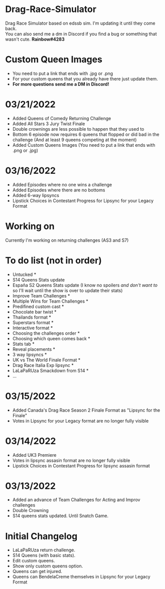 # Drag-Race-Simulator
Drag Race Simulator based on edssb sim. I'm updating it until they come back.
<br> You can also send me a dm in Discord if you find a bug or something that wasn't cute. <b>Rainbow#4283</b>
# Custom Queen Images
* You need to put a link that ends with .jpg or .png
* For your custom queens that you already have there just update them.
* **For more questions send me a DM in Discord!**
# 03/21/2022
* Added Queens of Comedy Returning Challenge
* Added All Stars 3 Jury Twist Finale
* Double crownings are less possible to happen that they used to
* Bottom 6 episode now requires 6 queens that flopped or did bad in the challenge (And at least 9 queens competing at the moment)
* Added Custom Queens Images (You need to put a link that ends with .png or .jpg)

# 03/16/2022
* Added Episodes where no one wins a challenge
* Added Episodes where there are no bottoms
* Added 6-way lipsyncs
* Lipstick Choices in Contestant Progress for Lipsync for your Legacy Format

# Working on
Currently I'm working on returning challenges (AS3 and S7)
# To do list (not in order)
 * Untucked *
 * S14 Queens Stats update
 * España S2 Queens Stats update (I know no spoilers _and don't want to_ so I'll wait until the show is over to update their stats)
 * Improve Team Challenges *
 * Multiple Wins for Team Challenges *
 * Predifined custom cast *
 * Chocolate bar twist *
 * Thailands format *
 * Superstars format *
 * Interactive format *
 * Choosing the challenges order *
 * Choosing which queen comes back *
 * Stats tab *
 * Reveal placements *
 * 3 way lipsyncs *
 * UK vs The World Finale Format *
 * Drag Race Italia Exp lipsync *
 * LaLaPaRUza Smackdown from S14 *
 * ...

# 03/15/2022
* Added Canada's Drag Race Season 2 Finale Format as "Lipsync for the Finale" 
* Votes in Lipsync for your Legacy format are no longer fully visible 

# 03/14/2022
* Added UK3 Premiere
* Votes in lipsync assasin format are no longer fully visible
* Lipstick Choices in Contestant Progress for lipsync assasin format
# 03/13/2022
* Added an advance of Team Challenges for Acting and Improv challenges
* Double Crowning
* S14 queens stats updated. Until Snatch Game.

# Initial Changelog
* LaLaPaRUza return challenge.
* S14 Queens (with basic stats).
* Edit custom queens.
* Show only custom queens option.
* Queens can get injured.
* Queens can BendelaCreme themselves in Lipsync for your Legacy Format
